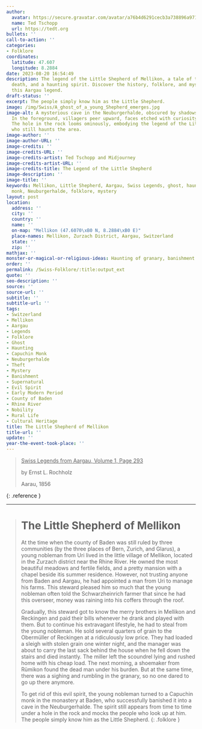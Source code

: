```yaml
---
author:
  avatar: https://secure.gravatar.com/avatar/a76b4d6291cecb3a738896a971bfb903?s=512&d=mp&r=g
  name: Ted Tschopp
  url: https://tedt.org
bullets: ''
call-to-action: ''
categories:
- Folklore
coordinates:
  latitude: 47.607
  longitude: 8.2884
date: 2023-08-20 16:54:49
description: The legend of the Little Shepherd of Mellikon, a tale of theft, sudden
  death, and a haunting spirit. Discover the history, folklore, and mystery that surround
  this Aargau legend.
draft-status: ''
excerpt: The people simply know him as the Little Shepherd.
image: /img/Swiss/A_ghost_of_a_young_Shepherd_emerges.jpg
image-alt: A mysterious cave in the Neuburgerhalde, obscured by shadows and mist.
  In the foreground, villagers peer upward, faces etched with curiosity and fear.
  The hole in the rock looms ominously, embodying the legend of the Little Shepherd
  who still haunts the area.
image-author: ''
image-author-URL: ''
image-credits: ''
image-credits-URL: ''
image-credits-artist: Ted Tschopp and Midjourney
image-credits-artist-URL: ''
image-credits-title: The Legend of the Little Shepherd
image-description: ''
image-title: ''
keywords: Mellikon, Little Shepherd, Aargau, Swiss Legends, ghost, haunting, Capuchin
  monk, Neuburgerhalde, folklore, mystery
layout: post
location:
  address: ''
  city: ''
  country: ''
  name: ''
  on-map: "Mellikon (47.6070\xB0 N, 8.2884\xB0 E)"
  place-names: Mellikon, Zurzach District, Aargau, Switzerland
  state: ''
  zip: ''
mathjax: ''
monster-or-magical-or-religious-ideas: Haunting of granary, banishment of spirit
order: ''
permalink: /Swiss-Folklore/:title:output_ext
quote: ''
seo-description: ''
source: ''
source-url: ''
subtitle: ''
subtitle-url: ''
tags:
- Switzerland
- Mellikon
- Aargau
- Legends
- Folklore
- Ghost
- Haunting
- Capuchin Monk
- Neuburgerhalde
- Theft
- Mystery
- Banishment
- Supernatural
- Evil Spirit
- Early Modern Period
- County of Baden
- Rhine River
- Nobility
- Rural Life
- Cultural Heritage
title: The Little Shepherd of Mellikon
title-url: ''
update: ''
year-the-event-took-place: ''
---
```


> <ins>Swiss Legends from Aargau, Volume 1, Page 293</ins>
> 
> by Ernst L. Rochholz
> 
> Aarau, 1856
>
{: .reference }

---

> # The Little Shepherd of Mellikon
> 
> At the time when the county of Baden was still ruled by three communities (by the three places of Bern, Zurich, and Glarus), a young nobleman from Uri lived in the little village of Mellikon, located in the Zurzach district near the Rhine River. He owned the most beautiful meadows and fertile fields, and a pretty mansion with a chapel beside itis summer residence. However, not trusting anyone from Baden and Aargau, he had appointed a man from Uri to manage his farms. This steward pleased him so much that the young nobleman often told the Schwarzheinrich farmer that since he had this overseer, money was raining into his coffers through the roof.
>
> Gradually, this steward got to know the merry brothers in Mellikon and Reckingen and paid their bills whenever he drank and played with them. But to continue his extravagant lifestyle, he had to steal from the young nobleman. He sold several quarters of grain to the Obermüller of Reckingen at a ridiculously low price. They had loaded a sleigh with stolen grain one winter night, and the manager was about to carry the last sack behind the house when he fell down the stairs and died instantly. The miller left the scoundrel lying and rushed home with his cheap load. The next morning, a shoemaker from Rümikon found the dead man under his burden. But at the same time, there was a sighing and rumbling in the granary, so no one dared to go up there anymore.
>
>To get rid of this evil spirit, the young nobleman turned to a Capuchin monk in the monastery at Baden, who successfully banished it into a cave in the Neuburgerhalde. The spirit still appears from time to time under a hole in the rock and mocks the people who look up at him. The people simply know him as the Little Shepherd.
{: .folklore }
